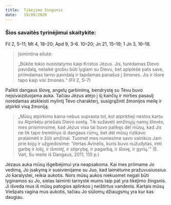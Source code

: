 ```yaml
---
title:  Tikėjimo žingsnis
date:   19/09/2020
---
```


### Šios savaitės tyrinėjimui skaitykite:
Fil 2, 5–11; Mt 4, 18–20; Apd 9, 3–6. 10–20; Jn 21, 15–19; 1 Jn 3, 16–18.

> <p>Įsimintina eilutė:</p>
> „Būkite tokio nusistatymo kaip Kristus Jėzus. Jis, turėdamas Dievo pavidalą, nelaikė grobiu būti lygiam su Dievu, bet apiplėšė pats save, priimdamas tarno pavidalą ir tapdamas panašus į žmones. Jis ir išore tapo kaip visi žmonės.“ (Fil 2, 5–7)

Palikti dangaus šlovę, angelų garbinimą, bendrystę su Tėvu buvo neįsivaizduojama auka. Tačiau Jėzus atėjo į šį kančių ir mirties pasaulį norėdamas atskleisti mylintį Tėvo charakterį, susigrąžinti žmonijos meilę ir atpirkti visą žmoniją. 

> <p></p>
> „Mūsų atpirkimo kaina nebus suprasta tol, kol atpirktieji nestos kartu su Atpirkėju priešais Dievo sostą. Tik sužavėti amžinųjų namų šlovės, mes prisiminsime, kad Jėzus visa tai buvo palikęs dėl mūsų, kad Jis ne tik tapo tremtinys iš dangaus rūmų, bet dėl mūsų rizikavo pralaimėti ir žūti amžinai. Tuomet mes numesime savo vainikus Jam prie kojų ir užgiedosime: ‘Vertas Avinėlis, kuris buvo nužudytas, imti garbę ir lobį, ir išmintį, ir stiprybę, ir pagarbą, ir šlovę, ir gyrių.’“ (E. Vait, Su meile iš Dangaus, 2011, 110 p.)

Jėzaus auka mūsų išgelbėjimui yra neapsakoma. Kai mes priimame Jo vedimą, Jo įsakymą ir susivienijame su Juo, kad laimėtume pražuvusiuosius Jo karalystei, reikia aukotis. Nors mūsų aukos niekuomet negali būti lyginamos su Jo, sielas laiminti tarnystė mums taip pat yra tikėjimo žingsnis. Ji išveda mus iš mūsų patogios aplinkos į neištirtus vandenis. Kartais mūsų Viešpats ragina mus aukotis, tačiau Jo siūlomų džiaugsmų yra kur kas daugiau.
